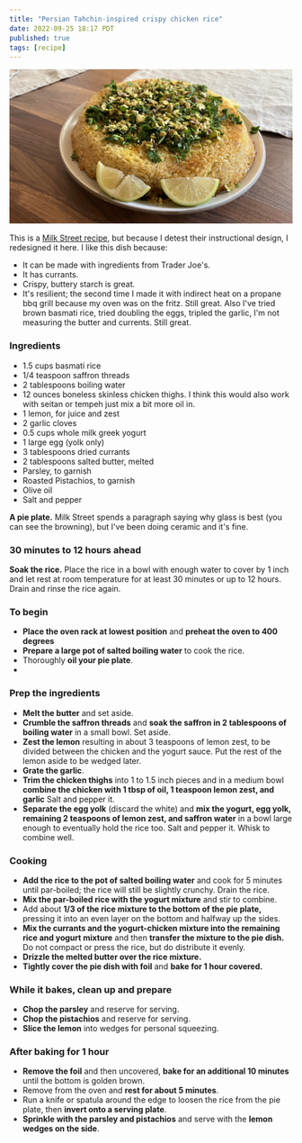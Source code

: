 ```yaml
---
title: "Persian Tahchin-inspired crispy chicken rice"
date: 2022-09-25 18:17 PDT
published: true
tags: [recipe]
---
```


![Tahchin](/uploads/2022-09/tahchin.jpg)

This is a [Milk Street recipe](https://www.177milkstreet.com/recipes/persian-style-baked-saffron-rice-chicken), but because I detest their instructional design, I redesigned it here.  I like this dish because:

- It can be made with ingredients from Trader Joe's.
- It has currants.
- Crispy, buttery starch is great.
- It's resilient; the second time I made it with indirect heat on a propane bbq grill because my oven was on the fritz. Still great. Also I've tried brown basmati rice, tried doubling the eggs, tripled the garlic, I'm not measuring the butter and currents. Still great.


### Ingredients

* 1.5 cups basmati rice
* 1/4 teaspoon saffron threads
* 2 tablespoons boiling water
* 12 ounces boneless skinless chicken thighs. I think this would also work with seitan or tempeh just mix a bit more oil in.
* 1 lemon, for juice and zest
* 2 garlic cloves
* 0.5 cups whole milk greek yogurt
* 1 large egg (yolk only)
* 3 tablespoons dried currants
* 2 tablespoons salted butter, melted
* Parsley, to garnish
* Roasted Pistachios, to garnish
* Olive oil
* Salt and pepper

**A pie plate.** Milk Street spends a paragraph saying why glass is best (you can see the browning), but I've been doing ceramic and it's fine.

### 30 minutes to 12 hours ahead

**Soak the rice.** Place the rice in a bowl with enough water to cover by 1 inch and let rest at room temperature for at least 30 minutes or up to 12 hours. Drain and rinse the rice again.

### To begin

- **Place the oven rack at lowest position** and **preheat the oven to 400 degrees**
- **Prepare a large pot of salted boiling water** to cook the rice.
- Thoroughly **oil your pie plate**.
-
### Prep the ingredients

- **Melt the butter** and set aside.
- **Crumble the saffron threads** and **soak the saffron in 2 tablespoons of boiling water** in a small bowl. Set aside.
- **Zest the lemon** resulting in about 3 teaspoons of lemon zest, to be divided between the chicken and the yogurt sauce. Put the rest of the lemon aside to be wedged later.
- **Grate the garlic**.
- **Trim the chicken thighs** into 1 to 1.5 inch pieces and in a medium bowl **combine the chicken with 1 tbsp of oil, 1 teaspoon lemon zest, and garlic** Salt and pepper it.
- **Separate the egg yolk** (discard the white) and  **mix the yogurt, egg yolk, remaining 2 teaspoons of lemon zest, and saffron water** in a bowl large enough to eventually hold the rice too. Salt and pepper it. Whisk to combine well.

### Cooking

- **Add the rice to the pot of salted boiling water** and cook for 5 minutes until par-boiled; the rice will still be slightly crunchy.  Drain the rice.
- **Mix the par-boiled rice with the yogurt mixture** and stir to combine.
- Add about **1/3 of the rice mixture to the bottom of the pie plate,** pressing it into an even layer on the bottom and halfway up the sides.
- **Mix the currants and the yogurt-chicken mixture into the remaining rice and yogurt mixture** and then **transfer the mixture to the pie dish.** Do not compact or press the rice, but do distribute it evenly.
- **Drizzle the melted butter over the rice mixture.**
- **Tightly cover the pie dish with foil** and **bake for 1 hour covered.**

### While it bakes, clean up and prepare

- **Chop the parsley** and reserve for serving.
- **Chop the pistachios** and reserve for serving.
- **Slice the lemon** into wedges for personal squeezing.

### After baking for 1 hour

- **Remove the foil** and then uncovered, **bake for an additional 10 minutes** until the bottom is golden brown.
- Remove from the oven and **rest for about 5 minutes**.
-  Run a knife or spatula around the edge to loosen the rice from the pie plate, then **invert onto a serving plate**.
- **Sprinkle with the parsley and pistachios** and serve with the **lemon wedges on the side**.

